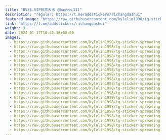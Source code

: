 ```yaml
---
title: "BV35.VIP日常大水 @baowei111"
description: "regular: https://t.me/addstickers/richangdashui"
featured_image: "https://raw.githubusercontent.com/kylelin1998/tg-sticker-spreading-worldwide-images/main/img/cff800d6-42f5-41dc-94ae-899ddd0bcdc7.jpg"
link: "https://t.me/addstickers/richangdashui"
weight: 3
date: 2024-01-17T10:42:36+08:00
images:
  - https://raw.githubusercontent.com/kylelin1998/tg-sticker-spreading-worldwide-images/main/img/cff800d6-42f5-41dc-94ae-899ddd0bcdc7.jpg
  - https://raw.githubusercontent.com/kylelin1998/tg-sticker-spreading-worldwide-images/main/img/0fc8976d-0cc0-4df2-b4ae-f87c7b4e376d.jpg
  - https://raw.githubusercontent.com/kylelin1998/tg-sticker-spreading-worldwide-images/main/img/ec26054e-e79f-4bdc-940a-075b76f75a17.jpg
  - https://raw.githubusercontent.com/kylelin1998/tg-sticker-spreading-worldwide-images/main/img/2bacf067-ffcd-4773-9d47-5d207b311992.jpg
  - https://raw.githubusercontent.com/kylelin1998/tg-sticker-spreading-worldwide-images/main/img/9ebaa63f-172d-4158-bac5-3dbd082295ca.jpg
  - https://raw.githubusercontent.com/kylelin1998/tg-sticker-spreading-worldwide-images/main/img/e0c2aadc-799e-4dd6-b1f0-94134d054456.jpg
  - https://raw.githubusercontent.com/kylelin1998/tg-sticker-spreading-worldwide-images/main/img/1697a81d-f1b9-4264-b4d9-b6dc97a98376.jpg
  - https://raw.githubusercontent.com/kylelin1998/tg-sticker-spreading-worldwide-images/main/img/a821cc02-8376-4701-adbe-550e6954211b.jpg
  - https://raw.githubusercontent.com/kylelin1998/tg-sticker-spreading-worldwide-images/main/img/1b415905-1356-4863-8ab2-2ca2630d1d3b.jpg
  - https://raw.githubusercontent.com/kylelin1998/tg-sticker-spreading-worldwide-images/main/img/e0094f32-ff0a-44d7-bacb-669e441597a6.jpg
  - https://raw.githubusercontent.com/kylelin1998/tg-sticker-spreading-worldwide-images/main/img/e1f4df29-9b73-4db5-8ca7-e6c60c866336.jpg
  - https://raw.githubusercontent.com/kylelin1998/tg-sticker-spreading-worldwide-images/main/img/374dce84-7d5b-4e55-8130-535014af569e.jpg
  - https://raw.githubusercontent.com/kylelin1998/tg-sticker-spreading-worldwide-images/main/img/313dff2c-fdd0-4ab9-8de4-3db8f8dd5f93.jpg
  - https://raw.githubusercontent.com/kylelin1998/tg-sticker-spreading-worldwide-images/main/img/ef875d95-16df-4cdd-a169-9401241e298f.jpg
  - https://raw.githubusercontent.com/kylelin1998/tg-sticker-spreading-worldwide-images/main/img/12d1644b-0396-4a2d-a303-7e598c8ff2fb.jpg
  - https://raw.githubusercontent.com/kylelin1998/tg-sticker-spreading-worldwide-images/main/img/8cd75c42-3575-408b-8350-3e3dccd0b0f1.jpg
  - https://raw.githubusercontent.com/kylelin1998/tg-sticker-spreading-worldwide-images/main/img/1e7d5a6a-1ba4-4e59-b3b9-2ef97917d527.jpg
  - https://raw.githubusercontent.com/kylelin1998/tg-sticker-spreading-worldwide-images/main/img/af285129-04dd-476e-85f4-aa89f26fe76a.jpg
  - https://raw.githubusercontent.com/kylelin1998/tg-sticker-spreading-worldwide-images/main/img/ecdb70a7-e053-46d0-ade3-98f7fe09d7c7.jpg
  - https://raw.githubusercontent.com/kylelin1998/tg-sticker-spreading-worldwide-images/main/img/36ff7aa7-c409-4fee-aa2e-9be5924e2a5d.jpg
---
```

